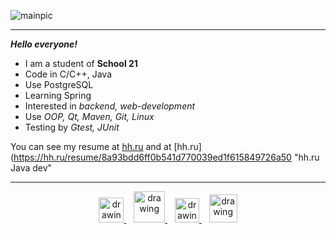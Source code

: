 ![mainpic](git.png)
____

***Hello everyone!***
 - I am a student of **School 21**
 - Code in C/C++, Java
 - Use PostgreSQL
 - Learning Spring
 - Interested in *backend, web-development*
 - Use *OOP, Qt, Maven, Git, Linux*
 - Testing by *Gtest,  JUnit*

You can see my resume at [hh.ru](https://novosibirsk.hh.ru/resume/b8e73581ff0afb7a750039ed1f446f54433374 "hh.ru C++ dev") and at [hh.ru](https://hh.ru/resume/8a93bdd6ff0b541d770039ed1f615849726a50 "hh.ru Java dev"

<!-- You can see my resume at &nbsp; <a href="[https://t.me/evdidenko](https://novosibirsk.hh.ru/resume/b8e73581ff0afb7a750039ed1f446f54433374)">
  <img src="https://upload.wikimedia.org/wikipedia/commons/7/79/HeadHunter_logo.png" alt="drawing" width="25"/>
 </a> -->

**********
<p align="center">
 <a href="https://t.me/evdidenko">
  <img src="https://upload.wikimedia.org/wikipedia/commons/thumb/8/83/Telegram_2019_Logo.svg/800px-Telegram_2019_Logo.svg.png" alt="drawing" width="40"/>
 </a>
 &nbsp;&nbsp;
 <a href="mailto:didenkoev93@gmail.com">
  <img src="https://upload.wikimedia.org/wikipedia/commons/thumb/7/7e/Gmail_icon_%282020%29.svg/1280px-Gmail_icon_%282020%29.svg.png" alt="drawing" width="50"/>
 </a>
 &nbsp;&nbsp;
 <a href="https://www.instagram.com/evgeny_didenko93/">
  <img src="https://upload.wikimedia.org/wikipedia/commons/thumb/9/95/Instagram_logo_2022.svg/800px-Instagram_logo_2022.svg.png" alt="drawing" width="39"/>
 </a>
 &nbsp;&nbsp;
 <a href="https://wa.clck.bar/79237054446">
  <img src="https://upload.wikimedia.org/wikipedia/commons/thumb/6/6b/WhatsApp.svg/800px-WhatsApp.svg.png" alt="drawing" width="45"/>
 </a>
 
 </p>
<!-- 
 - [Telegram](http://t-do.ru/evdidenko "Telegram")
 - [WatsApp](https://wa.clck.bar/79237054446 "WatsApp")
 - [Instagram](https://www.instagram.com/evgeny_didenko93/ "Instagram")
 - [Gmail](mailto:didenkoev93@gmail.com "Gmail") -->
 
